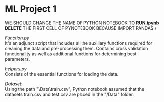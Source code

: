 # ML Project 1
WE SHOULD CHANGE THE NAME OF PYTHON NOTEBOOK TO **RUN.ipynb** \
**DELETE** THE FIRST CELL OF PYNOTEBOOK BECAUSE IMPORT PANDAS \


*Function.py*\
It's an adjunct script that includes all the auxiliary functions required for cleaning the data and pre-processing them. Contains cross validation functionality as well as additional functions for determining best parameters.

*helpers.py*\
Consists of the essential functions for loading the data.

*Dataset*:\
Using the path "\Data\train.csv", Python notebook assumed that the datasets train.csv and test.csv are placed in the "/Data" folder.
